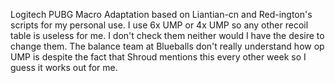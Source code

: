 Logitech PUBG Macro Adaptation based on Liantian-cn and Red-ington's scripts for my personal use.
I use 6x UMP or 4x UMP so any other recoil table is useless for me. I don't check them neither would I have the desire to change them.
The balance team at Blueballs don't really understand how op UMP is despite the fact that Shroud mentions this every other week so I guess it works out for me. 
